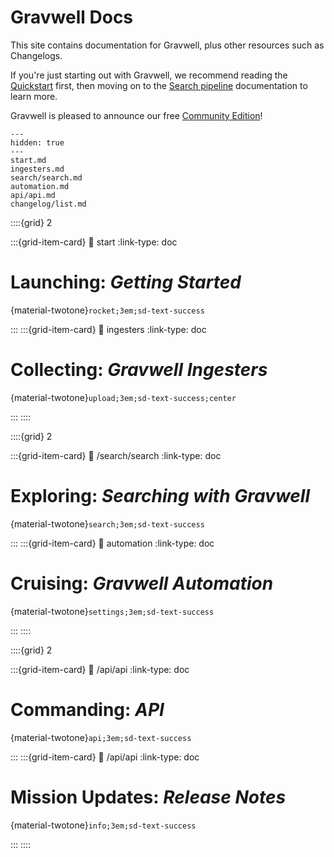 # Gravwell Docs

This site contains documentation for Gravwell, plus other resources such as Changelogs.

If you're just starting out with Gravwell, we recommend reading the [Quickstart](quickstart/quickstart.md) first, then moving on to the [Search pipeline](search/search.md) documentation to learn more.

Gravwell is pleased to announce our free [Community Edition](https://www.gravwell.io/download)!

```{toctree}
---
hidden: true
---
start.md
ingesters.md
search/search.md
automation.md
api/api.md
changelog/list.md
```

::::{grid} 2

:::{grid-item-card}
:link: start
:link-type: doc

# Launching: *Getting Started*

{material-twotone}`rocket;3em;sd-text-success`

:::
:::{grid-item-card}
:link: ingesters
:link-type: doc

# Collecting: *Gravwell Ingesters*

{material-twotone}`upload;3em;sd-text-success;center`

:::
::::

::::{grid} 2

:::{grid-item-card}
:link: /search/search
:link-type: doc

# Exploring: *Searching with Gravwell*

{material-twotone}`search;3em;sd-text-success`

:::
:::{grid-item-card}
:link: automation
:link-type: doc

# Cruising: *Gravwell Automation*

{material-twotone}`settings;3em;sd-text-success`

:::
::::

::::{grid} 2

:::{grid-item-card}
:link: /api/api
:link-type: doc

# Commanding: *API*

{material-twotone}`api;3em;sd-text-success`

:::
:::{grid-item-card}
:link: /api/api
:link-type: doc

# Mission Updates: *Release Notes*

{material-twotone}`info;3em;sd-text-success`

:::
::::
